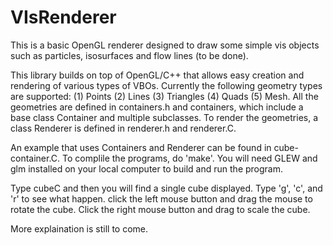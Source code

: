 # VIsRenderer
This is a basic OpenGL renderer designed to draw some simple vis objects such as particles, isosurfaces and flow lines (to be done). 

This library builds on top of OpenGL/C++ that allows easy creation and rendering of various types of VBOs. Currently the following geometry types are supported: (1) Points 
(2) Lines (3) Triangles (4) Quads (5) Mesh. All the geometries are defined in containers.h and containers, which include a base class Container and multiple subclasses. 
To render the geometries, a class Renderer is defined in renderer.h and renderer.C. 

An example that uses Containers and Renderer can be found in cube-container.C. To complile the programs, do 'make'. 
You  will need GLEW and glm installed on your local computer to build and run the program. 

Type cubeC and then you will find a single cube displayed. Type 'g', 'c', and 'r' to see what happen. click the left mouse button and drag the mouse to rotate the 
cube.  Click the right mouse button and drag to scale the cube. 

More explaination is still to come. 
